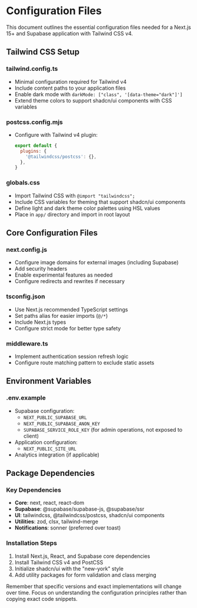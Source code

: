 # Configuration Files

This document outlines the essential configuration files needed for a Next.js 15+ and Supabase application with Tailwind CSS v4.

## Tailwind CSS Setup

### tailwind.config.ts
- Minimal configuration required for Tailwind v4
- Include content paths to your application files
- Enable dark mode with `darkMode: ["class", '[data-theme="dark"]']`
- Extend theme colors to support shadcn/ui components with CSS variables

### postcss.config.mjs
- Configure with Tailwind v4 plugin:
  ```js
  export default {
    plugins: {
      '@tailwindcss/postcss': {},
    },
  }
  ```

### globals.css
- Import Tailwind CSS with `@import "tailwindcss";`
- Include CSS variables for theming that support shadcn/ui components
- Define light and dark theme color palettes using HSL values
- Place in `app/` directory and import in root layout

## Core Configuration Files

### next.config.js
- Configure image domains for external images (including Supabase)
- Add security headers
- Enable experimental features as needed
- Configure redirects and rewrites if necessary

### tsconfig.json
- Use Next.js recommended TypeScript settings
- Set paths alias for easier imports (`@/*`)
- Include Next.js types
- Configure strict mode for better type safety

### middleware.ts
- Implement authentication session refresh logic
- Configure route matching pattern to exclude static assets

## Environment Variables

### .env.example
- Supabase configuration:
  - `NEXT_PUBLIC_SUPABASE_URL`
  - `NEXT_PUBLIC_SUPABASE_ANON_KEY`
  - `SUPABASE_SERVICE_ROLE_KEY` (for admin operations, not exposed to client)
- Application configuration:
  - `NEXT_PUBLIC_SITE_URL`
- Analytics integration (if applicable)

## Package Dependencies

### Key Dependencies
- **Core**: next, react, react-dom
- **Supabase**: @supabase/supabase-js, @supabase/ssr
- **UI**: tailwindcss, @tailwindcss/postcss, shadcn/ui components
- **Utilities**: zod, clsx, tailwind-merge
- **Notifications**: sonner (preferred over toast)

### Installation Steps
1. Install Next.js, React, and Supabase core dependencies
2. Install Tailwind CSS v4 and PostCSS
3. Initialize shadcn/ui with the "new-york" style
4. Add utility packages for form validation and class merging

Remember that specific versions and exact implementations will change over time. Focus on understanding the configuration principles rather than copying exact code snippets.